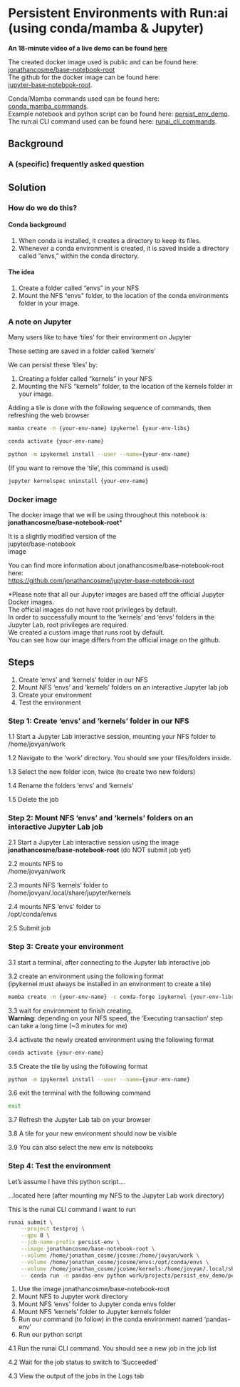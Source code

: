 # Persistent Environments with Run:ai (using conda/mamba & Jupyter)  
  
**An 18-minute video of a live demo can be found [here](https://youtu.be/F54lfLTBOfY)**  
  
The created docker image used is public and can be found here:  
[jonathancosme/base-notebook-root](https://hub.docker.com/repository/docker/jonathancosme/base-notebook-root)  
The github for the docker image can be found here:  
[jupyter-base-notebook-root](https://github.com/jonathancosme/jupyter-base-notebook-root).  
  
Conda/Mamba commands used can be found here: [conda_mamba_commands](./create_env.txt).  
Example notebook and python script can be found here: [persist_env_demo](./persist_env_demo).  
The run:ai CLI command used can be found here: [runai_cli_commands](./cli.txt).  
  
## Background 

### A (specific) frequently asked question  

[](./images/image_1.png)  

[](./images/image_2.png)  
  
## Solution  

### How do we do this?  

#### Conda background  
  
1. When conda is installed, it creates a directory to keep its files.  
2. Whenever a conda environment is created, it is saved inside a directory called “envs,” within the conda directory.  
  
[](./images/image_3.png)  
  
#### The idea  
  
1. Create a folder called “envs” in your NFS  
2. Mount the NFS “envs” folder, to the location of the conda environments folder in your image.  
  
[](./images/image_4.png)  
  
### A note on Jupyter  
  
Many users like to have ‘tiles’ for their environment on Jupyter  
  
[](./images/image_5.png)  
  
These setting are saved in a folder called ‘kernels’  
  
[](./images/image_6.png)  
  
We can persist these ‘tiles’ by:  
  
1. Creating a folder called “kernels” in your NFS  
2. Mounting the NFS “kernels” folder, to the location of the kernels folder in your image.  
  
[](./images/image_7.png)  
  
Adding a tile is done with the following sequence of commands, then refreshing the web browser  
  
~~~bash
mamba create -n {your-env-name} ipykernel {your-env-libs}
~~~  
  
~~~bash
conda activate {your-env-name}
~~~  
  
~~~bash
python -m ipykernel install --user --name={your-env-name}
~~~  
  
(If you want to remove the ‘tile’, this command is used)  
  
~~~bash
jupyter kernelspec uninstall {your-env-name}
~~~  
  
### Docker image  
  
The docker image that we will be using throughout this notebook is:  
**jonathancosme/base-notebook-root**\*  
  
It is a slightly modified version of the  
jupyter/base-notebook  
image  
  
You can find more information about jonathancosme/base-notebook-root here:  
https://github.com/jonathancosme/jupyter-base-notebook-root  
  
\*Please note that all our Jupyter images are based off the official Jupyter Docker images.  
The official images do not have root privileges by default.  
In order to successfully mount to the ‘kernels’ and ‘envs’ folders in the Jupyter Lab, root privileges are required.  
We created a custom image that runs root by default.  
You can see how our image differs from the official image on the github.  
  
## Steps
  
1. Create ‘envs’ and ‘kernels’ folder in our NFS  
2. Mount NFS ‘envs’ and ‘kernels’ folders on an interactive Jupyter lab job  
3. Create your environment  
4. Test the environment  
  
### Step 1: Create ‘envs’ and ‘kernels’ folder in our NFS  
  
1.1 Start a Jupyter Lab interactive session, mounting your NFS folder to /home/jovyan/work  
  
[](./images/image_8.png)  
  
1.2 Navigate to the ‘work’ directory. You should see your files/folders inside.  
  
[](./images/image_9.png)  
  
1.3 Select the new folder icon, twice (to create two new folders)  
  
[](./images/image_10.png)  
  
1.4 Rename the folders ‘envs’ and ‘kernels’  
  
[](./images/image_11.png)  
  
1.5 Delete the job  
  
[](./images/image_12.png)  
  
### Step 2: Mount NFS ‘envs’ and ‘kernels’ folders on an interactive Jupyter Lab job  
  
2.1 Start a Jupyter Lab interactive session using the image **jonathancosme/base-notebook-root** (do NOT submit job yet)  
  
[](./images/image_13.png)  
  
2.2 mounts NFS to  
/home/jovyan/work  
  
2.3 mounts NFS ‘kernels’ folder to  
/home/jovyan/.local/share/jupyter/kernels  
  
2.4 mounts NFS ‘envs’ folder to  
/opt/conda/envs  
  
[](./images/image_14.png)  
  
2.5 Submit job  
  
### Step 3: Create your environment  
  
3.1 start a terminal, after connecting to the Jupyter lab interactive job  
  
[](./images/image_15.png)  
  
3.2 create an environment using the following format  
(ipykernel must always be installed in an environment to create a tile)  
  
~~~bash
mamba create -n {your-env-name} -c conda-forge ipykernel {your-env-libraries} -y
~~~  
  
[](./images/image_16.png)  
  
3.3 wait for environment to finish creating.  
**Warning**: depending on your NFS speed, the ‘Executing transaction’ step can take a long time (\~3 minutes for me)  
  
[](./images/image_17.png)  
  
3.4 activate the newly created environment using the following format  
  
~~~bash
conda activate {your-env-name}
~~~  
  
[](./images/image_18.png)  
  
3.5 Create the tile by using the following format  
  
~~~bash
python -m ipykernel install --user --name={your-env-name}
~~~  
  
[](./images/image_19.png)  
  
3.6 exit the terminal with the following command  
  
~~~bash
exit
~~~  
  
[](./images/image_20.png)  
  
3.7 Refresh the Jupyter Lab tab on your browser  
  
[](./images/image_21.png)  
  
3.8 A tile for your new environment should now be visible  
  
[](./images/image_22.png)  
  
3.9 You can also select the new env is notebooks  
  
[](./images/image_23.png)  
  
### Step 4: Test the environment  
  
Let’s assume I have this python script....  
  
[](./images/image_24.png)  
  
...located here (after mounting my NFS to the Jupyter Lab work directory)  
  
[](./images/image_25.png)  
  
This is the runai CLI command I want to run  
  
~~~bash
runai submit \
	--project testproj \
	--gpu 0 \
	--job-name-prefix persist-env \
	--image jonathancosme/base-notebook-root \
	--volume /home/jonathan_cosme/jcosme:/home/jovyan/work \
	--volume /home/jonathan_cosme/jcosme/envs:/opt/conda/envs \
	--volume /home/jonathan_cosme/jcosme/kernels:/home/jovyan/.local/share/jupyter/kernels \
	-- conda run -n pandas-env python work/projects/persist_env_demo/persist_env_demo.py
~~~  
  
[](./images/image_26.png)  
  
1. Use the image jonathancosme/base-notebook-root
2. Mount NFS to Jupyter work directory
3. Mount NFS ‘envs’ folder to Jupyter conda envs folder
4. Mount NFS ‘kernels’ folder to Jupyter kernels folder
5. Run our command (to follow) in the conda environment named ‘pandas-env’
6. Run our python script  
  

4.1 Run the runai CLI command. You should see a new job in the job list  
  
[](./images/image_27.png)  
  
4.2 Wait for the job status to switch to ‘Succeeded’  
  
[](./images/image_28.png)  
  
4.3 View the output of the jobs in the Logs tab  
  
[](./images/image_29.png)  



